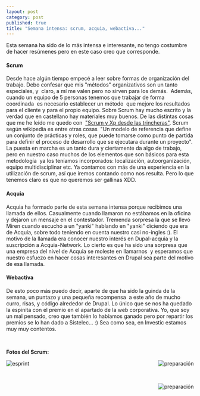 ```yaml
---
layout: post
category: post
published: true
title: "Semana intensa: scrum, acquia, webactiva..."
---
```


<p>Esta semana ha sido de lo m&aacute;s intensa e interesante, no tengo costumbre de hacer res&uacute;menes pero en este caso creo que corresponde.</p>
<h4><strong>Scrum</strong></h4>
<p>Desde hace alg&uacute;n tiempo empec&eacute; a leer sobre formas de organizaci&oacute;n del trabajo. Debo confesar que mis &quot;m&eacute;todos&quot; organizativos son un tanto especiales, y&nbsp; claro, a m&iacute; me valen pero no sirven para los dem&aacute;s.&nbsp; Adem&aacute;s, cuando un equipo de 5 personas tenemos que trabajar de forma coordinada&nbsp; es necesario establecer un m&eacute;todo&nbsp; que mejore los resultados para el cliente y para el propio equipo. Sobre Scrum hay mucho escrito y la verdad que en castellano hay materiales muy buenos. De las distintas cosas que me he le&iacute;do me quedo con&nbsp; <a href="http://www.proyectalis.com/2008/02/26/scrum-y-xp-desde-las-trincheras/">&quot;Scrum y Xp desde las trincheras&quot;</a>. Scrum seg&uacute;n wikipedia es entre otras cosas&nbsp; &quot;Un modelo de referencia que define un conjunto de pr&aacute;cticas y roles, que puede tomarse como punto de partida para definir el proceso de desarrollo que se ejecutara durante un proyecto&quot;. La puesta en marcha es un tanto dura y ciertamente da algo de trabajo, pero en nuestro caso muchos de los elementos que son b&aacute;sicos para esta metodolog&iacute;a&nbsp; ya los ten&iacute;amos incorporados: localizaci&oacute;n, autoorganizaci&oacute;n, equipo multidisciplinar etc. Ya contamos con m&aacute;s de una experiencia en la utilizaci&oacute;n de scrum, as&iacute; que iremos contando como nos resulta. Pero lo que tenemos claro es que no queremos ser gallinas XDD.</p>
<h4><strong>Acquia</strong></h4>
<p>Acquia ha formado parte de esta semana intensa porque recibimos una llamada de ellos. Casualmente cuando llamaron no est&aacute;bamos en la oficina y dejaron un mensaje en el contestador. Tremenda sorpresa la que se llev&oacute; Miren cuando escuch&oacute; a un &quot;yanki&quot; hablando en &quot;yanki&quot; diciendo que era de Acquia, sobre todo teniendo en cuenta nuestro casi no-ingles :). El motivo de la llamada era conocer nuestro inter&eacute;s en Dupal-acquia y la suscripci&oacute;n a Acquia-Network. Lo cierto es que ha sido una sorpresa que una empresa del nivel de Acquia se moleste en llamarnos&nbsp; y esperamos que nuestro esfuezo en hacer cosas interesantes en Drupal sea parte del motivo de esa llamada.</p>
<h4><strong>Webactiva</strong></h4>
<p>De esto poco m&aacute;s puedo decir, aparte de que ha sido la guinda de la semana, un puntazo y una peque&ntilde;a recompensa&nbsp; a este a&ntilde;o de mucho curro, risas, y c&oacute;digo alrededor de Drupal. Lo &uacute;nico que se nos ha quedado la espinita con el premio en el apartado de la web corporativa. Yo, que soy un mal pensado, creo que tambi&eacute;n lo hab&iacute;amos ganado pero por repartir los premios se lo han dado a Sistelec... :) Sea como sea, en Investic estamos muy muy contentos.</p>
<p>&nbsp;</p>
<p><strong>Fotos del Scrum:</strong></p>
<p><img align="right" alt="preparaci&oacute;n" src="../../../../../../files/images/preparacion.preview.jpg" /><img align="left" alt="esprint" src="../../../../../../files/images/dos.preview.jpg" /></p>
<p>&nbsp;</p>
<p>&nbsp;</p>
<p><img align="right" alt="preparaci&oacute;n" src="http://www.investic.net/files/images/cuatro.preview.jpg" /></p>
<p>&nbsp;</p>
<p>&nbsp;</p>